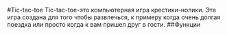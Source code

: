 #Tic-tac-toe
Tic-tac-toe-это компьютерная игра крестики-нолики. Эта игра создана для того чтобы развлечься, к примеру когда очень долгая поездка или просто когда к вам пришел друг в гости.
##Функции
